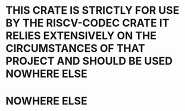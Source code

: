 # THIS CRATE IS STRICTLY FOR USE BY THE RISCV-CODEC CRATE IT RELIES EXTENSIVELY ON THE CIRCUMSTANCES OF THAT PROJECT AND SHOULD BE USED NOWHERE ELSE

# NOWHERE ELSE